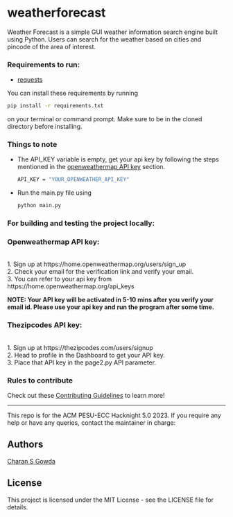 # weatherforecast

Weather Forecast is a simple GUI weather information search engine built using Python. Users can search for the weather based on cities and pincode of the area of interest.

### Requirements to run:
- [requests](https://docs.python-requests.org/en/latest/)

You can install these requirements by running
```bash
pip install -r requirements.txt
```

on your terminal or command prompt. Make sure to be in the cloned directory before installing. 

### Things to note


- The API_KEY variable is empty, get your api key by following the steps mentioned in the [openweathermap API key](#openweathermap-api-key) section.
   ```bash
  API_KEY = "YOUR_OPENWEATHER_API_KEY"
  ```
- Run the main.py file using
  ```bash
  python main.py
  ```

### For building and testing the project locally:

### Openweathermap API key:
<br>
1. Sign up at https://home.openweathermap.org/users/sign_up<br>
2. Check your email for the verification link and verify your email.<br>
3. You can refer to your api key from https://home.openweathermap.org/api_keys<br>

<b>NOTE: Your API key will be activated in 5-10 mins after you verify your email id. Please use your api key and run the program after some time.</b>

### Thezipcodes API key:
<br>
1. Sign up at https://thezipcodes.com/users/signup<br>
2. Head to profile in the Dashboard to get your API key.<br>
3. Place that API key in the page2.py API parameter.<br>

### Rules to contribute

Check out these [Contributing Guidelines](https://github.com/charan2308/weatherforecast/blob/main/CONTRIBUTION.md) to learn more!

***
This repo is for the ACM PESU-ECC Hacknight 5.0 2023. If you require any help or have any queries, contact the maintainer in charge:
## Authors
[Charan S Gowda](https://github.com/charan2308)
## License
This project is licensed under the MIT License - see the LICENSE file for details.


